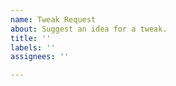 ```yaml
---
name: Tweak Request
about: Suggest an idea for a tweak.
title: ''
labels: ''
assignees: ''

---
```



